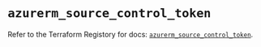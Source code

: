 # `azurerm_source_control_token`

Refer to the Terraform Registory for docs: [`azurerm_source_control_token`](https://registry.terraform.io/providers/hashicorp/azurerm/3.84.0/docs/resources/source_control_token).
